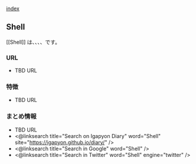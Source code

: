 [index](https://igapyon.github.io/diary/keyword/index.html)

## Shell

[[Shell]] は、、、、です。

### URL

* TBD URL

### 特徴

* TBD URL

### まとめ情報

* TBD URL
* <@linksearch title="Search on Igapyon Diary" word="Shell" site="https://igapyon.github.io/diary/" />
* <@linksearch title="Search in Google" word="Shell" />
* <@linksearch title="Search in Twitter" word="Shell" engine="twitter" />

